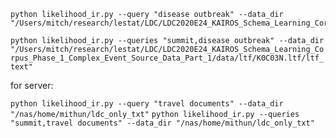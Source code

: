 ```
python likelihood_ir.py --query "disease outbreak" --data_dir "/Users/mitch/research/lestat/LDC/LDC2020E24_KAIROS_Schema_Learning_Corpus_Phase_1_Complex_Event_Source_Data_Part_1/data/ltf/K0C03N.ltf/ltf_text"

```
`python likelihood_ir.py --queries "summit,disease outbreak" --data_dir "/Users/mitch/research/lestat/LDC/LDC2020E24_KAIROS_Schema_Learning_Corpus_Phase_1_Complex_Event_Source_Data_Part_1/data/ltf/K0C03N.ltf/ltf_text"`


for server:

`python likelihood_ir.py --query "travel documents" --data_dir "/nas/home/mithun/ldc_only_txt"`
`python likelihood_ir.py --queries "summit,travel documents" --data_dir "/nas/home/mithun/ldc_only_txt"`